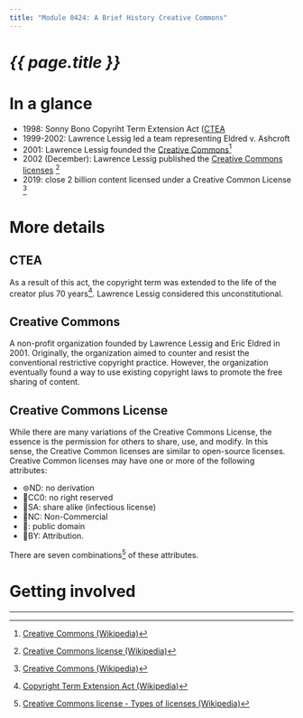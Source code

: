 ```yaml
---
title: "Module 0424: A Brief History Creative Commons" 
---
```


# _{{ page.title }}_

# In a glance

* 1998: Sonny Bono Copyriht Term Extension Act ([CTEA](#CETA)
* 1999-2002: Lawrence Lessig led a team representing Eldred v. Ashcroft
* 2001: Lawrence Lessig founded the [Creative Commons](#creative-commons)[^2]
* 2002 (December): Lawrence Lessig published the [Creative Commons licenses](#creative-common-license) [^3]
* 2019: close 2 billion content licensed under a Creative Common License [^2]

# More details

## CTEA

As a result of this act, the copyright term was extended to the life of the creator plus 70 years[^1]. Lawrence Lessig considered this unconstitutional. 

## Creative Commons

A non-profit organization founded by Lawrence Lessig and Eric Eldred in 2001. Originally, the organization aimed to counter and resist the conventional restrictive copyright practice. However, the organization eventually found a way to use existing copyright laws to promote the free sharing of content. 

## Creative Commons License

While there are many variations of the Creative Commons License, the essence is the permission for others to share, use, and modify. In this sense, the Creative Common licenses are similar to open-source licenses. Creative Common licenses may have one or more of the following attributes:

* ⊜ND: no derivation
* 🄍CC0: no right reserved
* 🄎SA: share alike (infectious license)
* 🄏NC: Non-Commercial
* 🅮: public domain
* 🅯BY: Attribution.

There are seven combinations[^4] of these attributes.

# Getting involved



---

[^1]: [Copyright Term Extension Act (Wikipedia)](https://en.wikipedia.org/wiki/Copyright_Term_Extension_Act)
[^2]: [Creative Commons (Wikipedia)](https://en.wikipedia.org/wiki/Creative_Commons)
[^3]: [Creative Commons license (Wikipedia)](https://en.wikipedia.org/wiki/Creative_Commons_license)
[^4]: [Creative Commons license - Types of licenses (Wikipedia)](https://en.wikipedia.org/wiki/Creative_Commons_license#Types_of_licenses)
